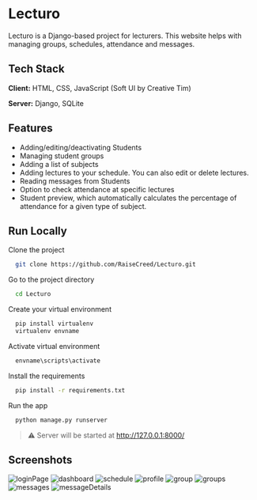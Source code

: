 
# Lecturo

Lecturo is a Django-based project for lecturers. This website helps with managing groups, schedules, attendance and messages.


## Tech Stack

**Client:** HTML, CSS, JavaScript (Soft UI by Creative Tim)

**Server:** Django, SQLite


## Features

- Adding/editing/deactivating Students
- Managing student groups
- Adding a list of subjects
- Adding lectures to your schedule. You can also edit or delete lectures.
- Reading messages from Students
- Option to check attendance at specific lectures
- Student preview, which automatically calculates the percentage of attendance for a given type of subject.

## Run Locally

Clone the project

```bash
  git clone https://github.com/RaiseCreed/Lecturo.git
```

Go to the project directory

```bash
  cd Lecturo
```

Create your virtual environment 

```bash
  pip install virtualenv
  virtualenv envname
```

Activate virtual environment 

```bash
  envname\scripts\activate
```

Install the requirements

```bash
  pip install -r requirements.txt
```

Run the app

```bash
  python manage.py runserver
```

> ⚠ Server will be started at http://127.0.0.1:8000/


## Screenshots

![loginPage](https://github.com/RaiseCreed/Lecturo/assets/104384996/5730aad8-b813-4fbd-8d48-f0caf9e87061)
![dashboard](https://github.com/RaiseCreed/Lecturo/assets/104384996/792cccf3-5727-402e-9998-a341e124073a)
![schedule](https://github.com/RaiseCreed/Lecturo/assets/104384996/38a96292-bc57-4279-80d0-24454f3425ea)
![profile](https://github.com/RaiseCreed/Lecturo/assets/104384996/dc26a951-f014-4fbc-a21b-6280ae0fbb82)
![group](https://github.com/RaiseCreed/Lecturo/assets/104384996/d3d2c53f-d2a8-4915-a290-af750314eb10)
![groups](https://github.com/RaiseCreed/Lecturo/assets/104384996/1df97648-d666-4d34-b2c3-547ad72dac45)
![messages](https://github.com/RaiseCreed/Lecturo/assets/104384996/389fd6df-2c84-471b-940b-9efa6e029627)
![messageDetails](https://github.com/RaiseCreed/Lecturo/assets/104384996/5ac93e64-e321-40db-8271-16eb5bb8f99c)





